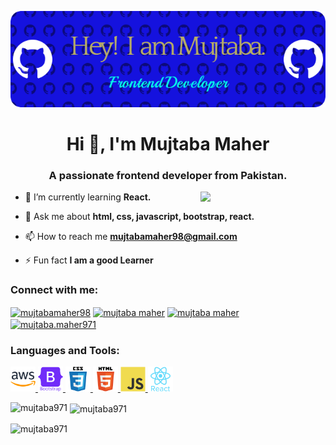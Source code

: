 ![logo](https://github.com/mujtaba971/mujtaba971/blob/main/github-header-image%20(1).png)
<h1 align="center">Hi 👋, I'm Mujtaba Maher</h1>
<h3 align="center">A passionate frontend developer from Pakistan.</h3>
<img align ="right" align="coding" width="200" src="C:\Users\mujta\Downloads">



- 🌱 I’m currently learning **React.**

- 💬 Ask me about **html, css, javascript, bootstrap, react.**

- 📫 How to reach me **mujtabamaher98@gmail.com**

- ⚡ Fun fact **I am a good Learner**

<h3 align="left">Connect with me:</h3>
<p align="left">
<a href="https://twitter.com/mujtabamaher98" target="blank"><img align="center" src="https://raw.githubusercontent.com/rahuldkjain/github-profile-readme-generator/master/src/images/icons/Social/twitter.svg" alt="mujtabamaher98" height="30" width="40" /></a>
<a href="https://linkedin.com/in/mujtaba maher" target="blank"><img align="center" src="https://raw.githubusercontent.com/rahuldkjain/github-profile-readme-generator/master/src/images/icons/Social/linked-in-alt.svg" alt="mujtaba maher" height="30" width="40" /></a>
<a href="https://fb.com/mujtaba maher" target="blank"><img align="center" src="https://raw.githubusercontent.com/rahuldkjain/github-profile-readme-generator/master/src/images/icons/Social/facebook.svg" alt="mujtaba maher" height="30" width="40" /></a>
<a href="https://instagram.com/mujtaba.maher971" target="blank"><img align="center" src="https://raw.githubusercontent.com/rahuldkjain/github-profile-readme-generator/master/src/images/icons/Social/instagram.svg" alt="mujtaba.maher971" height="30" width="40" /></a>
</p>

<h3 align="left">Languages and Tools:</h3>
<p align="left"> <a href="https://aws.amazon.com" target="_blank" rel="noreferrer"> <img src="https://raw.githubusercontent.com/devicons/devicon/master/icons/amazonwebservices/amazonwebservices-original-wordmark.svg" alt="aws" width="40" height="40"/> </a> <a href="https://getbootstrap.com" target="_blank" rel="noreferrer"> <img src="https://raw.githubusercontent.com/devicons/devicon/master/icons/bootstrap/bootstrap-plain-wordmark.svg" alt="bootstrap" width="40" height="40"/> </a> <a href="https://www.w3schools.com/css/" target="_blank" rel="noreferrer"> <img src="https://raw.githubusercontent.com/devicons/devicon/master/icons/css3/css3-original-wordmark.svg" alt="css3" width="40" height="40"/> </a> <a href="https://www.w3.org/html/" target="_blank" rel="noreferrer"> <img src="https://raw.githubusercontent.com/devicons/devicon/master/icons/html5/html5-original-wordmark.svg" alt="html5" width="40" height="40"/> </a> <a href="https://developer.mozilla.org/en-US/docs/Web/JavaScript" target="_blank" rel="noreferrer"> <img src="https://raw.githubusercontent.com/devicons/devicon/master/icons/javascript/javascript-original.svg" alt="javascript" width="40" height="40"/> </a> <a href="https://reactjs.org/" target="_blank" rel="noreferrer"> <img src="https://raw.githubusercontent.com/devicons/devicon/master/icons/react/react-original-wordmark.svg" alt="react" width="40" height="40"/> </a> </p>

<p><img align="left" src="https://github-readme-stats.vercel.app/api/top-langs?username=mujtaba971&show_icons=true&locale=en&layout=compact" alt="mujtaba971" /></p>

<p>&nbsp;<img align="center" src="https://github-readme-stats.vercel.app/api?username=mujtaba971&show_icons=true&locale=en" alt="mujtaba971" /></p>

<p><img align="center" src="https://github-readme-streak-stats.herokuapp.com/?user=mujtaba971&" alt="mujtaba971" /></p>
